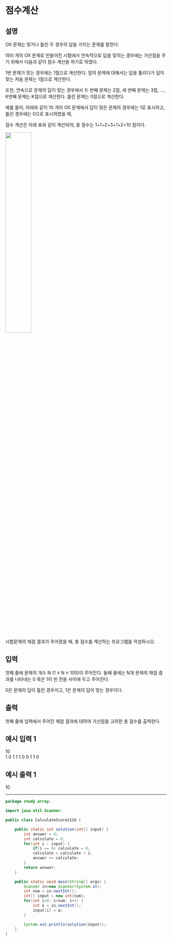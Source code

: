 # 점수계산
## 설명

OX 문제는 맞거나 틀린 두 경우의 답을 가지는 문제를 말한다.

여러 개의 OX 문제로 만들어진 시험에서 연속적으로 답을 맞히는 경우에는 가산점을 주기 위해서 다음과 같이 점수 계산을 하기로 하였다.

1번 문제가 맞는 경우에는 1점으로 계산한다. 앞의 문제에 대해서는 답을 틀리다가 답이 맞는 처음 문제는 1점으로 계산한다.

또한, 연속으로 문제의 답이 맞는 경우에서 두 번째 문제는 2점, 세 번째 문제는 3점, ..., K번째 문제는 K점으로 계산한다. 틀린 문제는 0점으로 계산한다.

예를 들어, 아래와 같이 10 개의 OX 문제에서 답이 맞은 문제의 경우에는 1로 표시하고, 틀린 경우에는 0으로 표시하였을 때,

점수 계산은 아래 표와 같이 계산되어, 총 점수는 1+1+2+3+1+2=10 점이다.

<img src="https://user-images.githubusercontent.com/44156173/142773058-751709fa-d7eb-49f0-9813-766f1203461f.png" width="40%">

시험문제의 채점 결과가 주어졌을 때, 총 점수를 계산하는 프로그램을 작성하시오.


## 입력
첫째 줄에 문제의 개수 N (1 ≤ N ≤ 100)이 주어진다. 둘째 줄에는 N개 문제의 채점 결과를 나타내는 0 혹은 1이 빈 칸을 사이에 두고 주어진다.

0은 문제의 답이 틀린 경우이고, 1은 문제의 답이 맞는 경우이다.


## 출력
첫째 줄에 입력에서 주어진 채점 결과에 대하여 가산점을 고려한 총 점수를 출력한다.


## 예시 입력 1 

10   
1 0 1 1 1 0 0 1 1 0
## 예시 출력 1

10

---

```java
package study.array;

import java.util.Scanner;

public class CalculateScore1116 {

    public static int solution(int[] input) {
        int answer = 0;
        int calculate = 0;
        for(int i : input) {
            if(i == 0) calculate = 0;
            calculate = calculate + i;
            answer += calculate;
        }
        return answer;
    }

    public static void main(String[] args) {
        Scanner in=new Scanner(System.in);
        int num = in.nextInt();
        int[] input = new int[num];
        for(int i=0; i<num; i++) {
            int a = in.nextInt();
            input[i] = a;
        }

        System.out.println(solution(input));
    }
}

```
